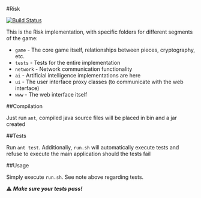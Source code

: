 #Risk

[![Build Status](https://magnum.travis-ci.com/peterjosling/risk.svg?token=nEtiwcz9kpeowqnZRHXC&branch=peterjosling/travis)](https://magnum.travis-ci.com/peterjosling/risk)

This is the Risk implementation, with specific folders for different segments of the game:
 * `game` - The core game itself, relationships between pieces, cryptography, etc.
 * `tests` - Tests for the entire implementation
 * `network` - Network communication functionality
 * `ai` - Artificial intelligence implementations are here
 * `ui` - The user interface proxy classes (to communicate with the web interface)
 * `www` - The web interface itself

##Compilation

Just run `ant`, compiled java source files will be placed in bin and a jar created

##Tests

Run `ant test`. Additionally, `run.sh` will automatically execute tests and refuse to execute the main application should the tests fail

##Usage

Simply execute `run.sh`. See note above regarding tests.

:warning:  ***Make sure your tests pass!***
